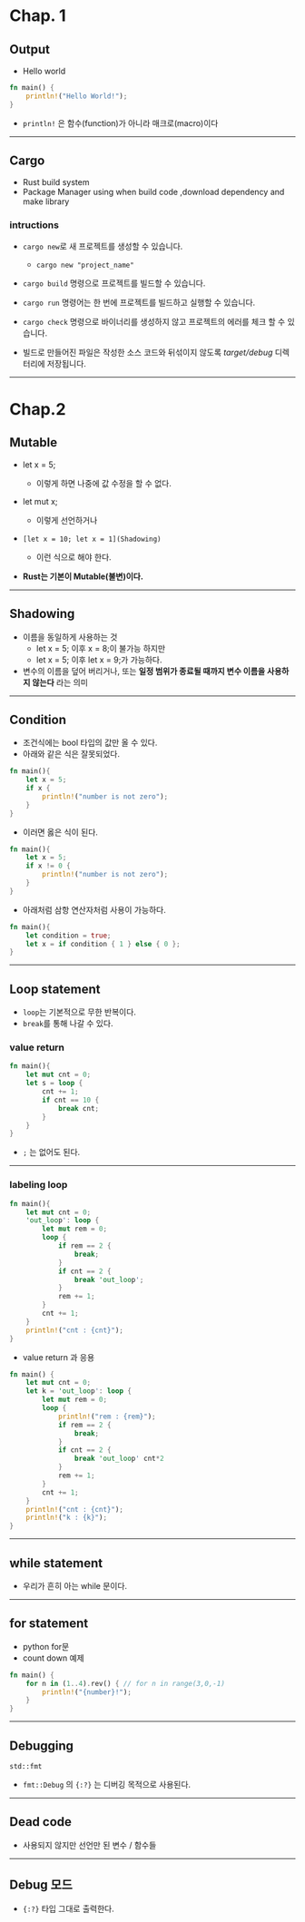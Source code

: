 # Chap. 1
## Output
- Hello world

```rust
fn main() {
	println!("Hello World!");
}
```

- `println!` 은 함수(function)가 아니라 매크로(macro)이다

---
## Cargo
- Rust build system
- Package Manager using when build code ,download dependency and make library

### intructions
- `cargo new`로 새 프로젝트를 생성할 수 있습니다. 
	- `cargo new "project_name"`
- `cargo build` 명령으로 프로젝트를 빌드할 수 있습니다. 
- `cargo run` 명령어는 한 번에 프로젝트를 빌드하고 실행할 수 있습니다. 
- `cargo check` 명령으로 바이너리를 생성하지 않고 프로젝트의 에러를 체크 할 수 있습니다.

- 빌드로 만들어진 파일은 작성한 소스 코드와 뒤섞이지 않도록 *target/debug* 디렉터리에 저장됩니다.

---
# Chap.2
## Mutable
- let x = 5;
	- 이렇게 하면 나중에 값 수정을 할 수 없다.
- let mut x;
	- 이렇게 선언하거나
- `[let x = 10; let x = 1](Shadowing)`
	- 이런 식으로 해야 한다.

- **Rust는 기본이 Mutable(불변)이다.**

---
## Shadowing
- 이름을 동일하게 사용하는 것
	- let x = 5; 이후 x = 8;이 불가능 하지만
	- let x = 5; 이후 let x = 9;가 가능하다.
- 변수의 이름을 덮어 버리거나, 또는 **일정 범위가 종료될 때까지 변수 이름을 사용하지 않는다** 라는 의미

---
## Condition
- 조건식에는 bool 타입의 값만 올 수 있다.
- 아래와 같은 식은 잘못되었다.

```rust
fn main(){ 
	let x = 5; 
	if x { 
		println!("number is not zero"); 
	} 
}
```

- 이러면 옳은 식이 된다.

```rust
fn main(){ 
	let x = 5; 
	if x != 0 { 
		println!("number is not zero"); 
	} 
}
```

- 아래처럼 삼항 연산자처럼 사용이 가능하다.

```rust
fn main(){ 
	let condition = true; 
	let x = if condition { 1 } else { 0 }; 
}
```

---
## Loop statement
- `loop`는 기본적으로 무한 반복이다.
- `break`를 통해 나갈 수 있다.

### value return
```rust
fn main(){
	let mut cnt = 0;
	let s = loop {
		cnt += 1;
		if cnt == 10 {
			break cnt;
		}
	}
}
```

- `;` 는 없어도 된다.

---
### labeling loop

```rust
fn main(){
	let mut cnt = 0;
	'out_loop': loop {
		let mut rem = 0;
		loop {
			if rem == 2 {
				break;
			}
			if cnt == 2 {
				break 'out_loop';
			}
			rem += 1;
		}
		cnt += 1;
	}
	println!("cnt : {cnt}");
}
```

- value return 과 응용

```rust
fn main() {
	let mut cnt = 0;
	let k = 'out_loop': loop {
		let mut rem = 0;
		loop {
			println!("rem : {rem}");
			if rem == 2 {
				break;
			}
			if cnt == 2 {
				break 'out_loop' cnt*2
			}
			rem += 1;
		}
		cnt += 1;
	}
	println!("cnt : {cnt}");
	println!("k : {k}");
}
```

---
## while statement
- 우리가 흔히 아는 while 문이다.

---
## for statement
- python for문
- count down 예제

```rust
fn main() {
	for n in (1..4).rev() { // for n in range(3,0,-1)
		println!("{number}!");
	}
}
```

---
## Debugging
`std::fmt`
- `fmt::Debug` 의 `{:?}` 는 디버깅 목적으로 사용된다.

---
## Dead code
- 사용되지 않지만 선언만 된 변수 / 함수들

---
## Debug 모드
- `{:?}` 타입 그대로 출력한다.